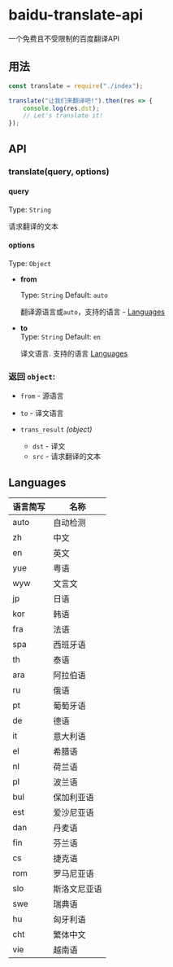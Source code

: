 # baidu-translate-api

一个免费且不受限制的百度翻译API

## 用法

``` js
const translate = require("./index");

translate("让我们来翻译吧!").then(res => {
    console.log(res.dst);
    // Let's translate it!
});

```

## API

### translate(query, options)

#### query 

Type: `String`

请求翻译的文本

#### options

Type: `Object`

- **from** 

    Type: `String` Default: `auto`
    
    翻译源语言或`auto`，支持的语言 - [Languages ](#languages)
    
- **to**   
    Type: `String`  Default: `en`

    译文语言. 支持的语言 [Languages ](#languages)
    
### 返回 `object`:
- `from` - 源语言
- `to` - 译文语言
- `trans_result` *(object)*

    - `dst` - 译文
    - `src` - 请求翻译的文本
## Languages

语言简写 | 名称
---|---
auto | 自动检测
zh | 中文
en | 英文
yue	| 粤语
wyw	| 文言文
jp	| 日语
kor	| 韩语
fra	| 法语
spa	| 西班牙语
th	| 泰语
ara	| 阿拉伯语
ru	| 俄语
pt	| 葡萄牙语
de	| 德语
it	| 意大利语
el	| 希腊语
nl	| 荷兰语
pl	| 波兰语
bul	| 保加利亚语
est	| 爱沙尼亚语
dan	| 丹麦语
fin	| 芬兰语
cs	| 捷克语
rom	| 罗马尼亚语
slo	| 斯洛文尼亚语
swe	| 瑞典语
hu	| 匈牙利语
cht	| 繁体中文
vie	| 越南语